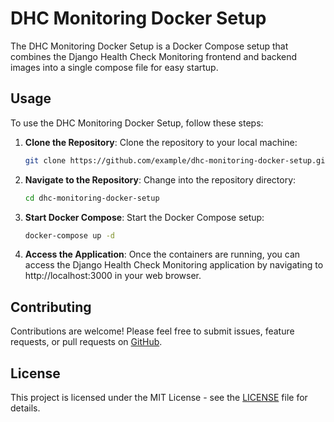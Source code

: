 # DHC Monitoring Docker Setup

The DHC Monitoring Docker Setup is a Docker Compose setup that combines the Django Health Check Monitoring frontend and backend images into a single compose file for easy startup.

## Usage

To use the DHC Monitoring Docker Setup, follow these steps:

1. **Clone the Repository**: Clone the repository to your local machine:

   ```bash
   git clone https://github.com/example/dhc-monitoring-docker-setup.git
   ```
2. **Navigate to the Repository**: Change into the repository directory:

   ```bash
   cd dhc-monitoring-docker-setup
   ```

3. **Start Docker Compose**: Start the Docker Compose setup:
   ```bash
   docker-compose up -d
   ```

4. **Access the Application**: Once the containers are running, you can access the Django Health Check Monitoring application by navigating to http://localhost:3000 in your web browser.

## Contributing

Contributions are welcome! Please feel free to submit issues, feature requests, or pull requests on [GitHub](https://github.com/example/django-health-check-monitoring-server).

## License

This project is licensed under the MIT License - see the [LICENSE](LICENSE) file for details.
